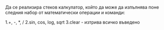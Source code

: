 Да се реализира стеков калкулатор, който да може да изпълнява поне следния набор от математически операции и команди:

1.+, -, *, /
2.sin, cos, log, sqrt
3.clear - изтрива всичко въведено
